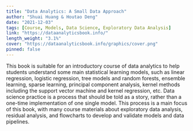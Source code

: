 ```yaml
---
title: "Data Analytics: A Small Data Approach"
author: "Shuai Huang & Houtao Deng"
date: "2021-12-03"
tags: [Course, Models, Data Science, Exploratory Data Analysis]
link: "https://dataanalyticsbook.info/"
length_weight: "3.1%"
cover: "https://dataanalyticsbook.info/graphics/cover.png"
pinned: false
---
```


This book is suitable for an introductory course of data analytics to help students understand some main statistical learning models, such as linear regression, logistic regression, tree models and random forests, ensemble learning, sparse learning, principal component analysis, kernel methods including the support vector machine and kernel regression, etc. Data science practice is a process that should be told as a story, rather than a one-time implementation of one single model. This process is a main focus of this book, with many course materials about exploratory data analysis, residual analysis, and flowcharts to develop and validate models and data pipelines.
